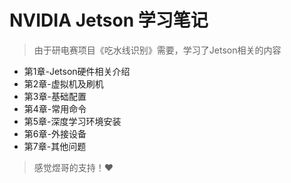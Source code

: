# NVIDIA Jetson 学习笔记
> 由于研电赛项目《吃水线识别》需要，学习了Jetson相关的内容

- 第1章-Jetson硬件相关介绍
- 第2章-虚拟机及刷机
- 第3章-基础配置
- 第4章-常用命令
- 第5章-深度学习环境安装
- 第6章-外接设备
- 第7章-其他问题

> 感觉煜哥的支持！❤
